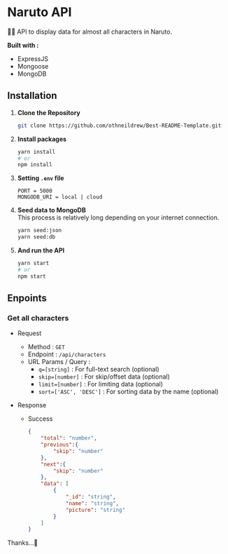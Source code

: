 # Naruto API
🐱‍👤 API to display data for almost all characters in Naruto.

**Built with :**
- ExpressJS
- Mongoose
- MongoDB

## Installation
1. **Clone the Repository**
    ```bash
    git clone https://github.com/othneildrew/Best-README-Template.git
    ```

2. **Install packages**
    ```bash
    yarn install
    # or
    npm install
    ```

3. **Setting `.env` file**
    ```env
    PORT = 5000
    MONGODB_URI = local | cloud
    ```

4. **Seed data to MongoDB**<br>
    This process is relatively long depending on your internet connection.
    ```bash
    yarn seed:json
    yarn seed:db
    ```

5. **And run the API**
    ```bash
    yarn start
    # or
    npm start
    ```

## Enpoints

### Get all characters
- Request
    - Method : `GET`
    - Endpoint : `/api/characters`
    - URL Params / Query : 
        - `q=[string]` : For full-text search (optional)
        - `skip=[number]` : For skip/offset data (optional)
        - `limit=[number]` : For limiting data (optional)
        - `sort=['ASC', 'DESC']` : For sorting data by the name (optional)

- Response
    - Success
        ```json
        {
            "total": "number",
            "previous":{
                "skip": "number"
            },
            "next":{
                "skip": "number"
            },
            "data": [
                {
                    "_id": "string",
                    "name": "string",
                    "picture": "string"
                }
            ]
        }
        ```


Thanks...🙏